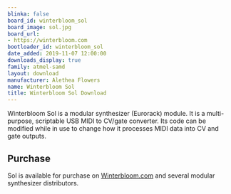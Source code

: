 ```yaml
---
blinka: false
board_id: winterbloom_sol
board_image: sol.jpg
board_url:
- https://winterbloom.com
bootloader_id: winterbloom_sol
date_added: 2019-11-07 12:00:00
downloads_display: true
family: atmel-samd
layout: download
manufacturer: Alethea Flowers
name: Winterbloom Sol
title: Winterbloom Sol Download
---
```


Winterbloom Sol is a modular synthesizer (Eurorack) module. It is a multi-purpose, scriptable USB MIDI to CV/gate converter. Its code can be modified while in use to change how it processes MIDI data into CV and gate outputs.

## Purchase

Sol is available for purchase on [Winterbloom.com](https://winterbloom.com) and several modular synthesizer distributors.
